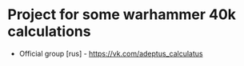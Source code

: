 # Project for some warhammer 40k calculations
 - Official group [rus] - https://vk.com/adeptus_calculatus
